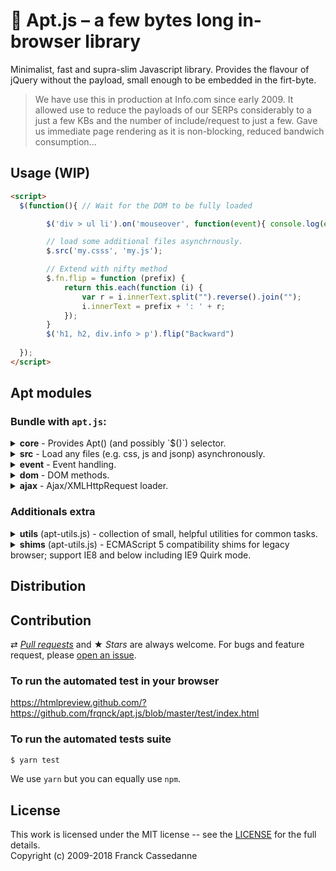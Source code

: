
# :rocket: Apt.js – a few bytes long in-browser library

Minimalist, fast and supra-slim Javascript library. Provides the flavour of jQuery without the payload, small enough to be embedded in the firt-byte.

> We have use this in production at Info.com since early 2009. It allowed use to reduce the payloads of our SERPs considerably to a just a few KBs and the number of include/request to just a few. Gave us immediate page rendering as it is non-blocking, reduced bandwich consumption...

## Usage (WIP)

```html
<script>
  $(function(){ // Wait for the DOM to be fully loaded

		$('div > ul li').on('mouseover', function(event){ console.log(event); } );

		// load some additional files asynchrnously.
		$.src('my.csss', 'my.js');

		// Extend with nifty method
		$.fn.flip = function (prefix) {
			return this.each(function (i) {
				var r = i.innerText.split("").reverse().join("");
				i.innerText = prefix + ': ' + r;
			});
		}
		$('h1, h2, div.info > p').flip("Backward")
	
  });
</script>
```

## Apt modules

### Bundle with `apt.js`:

<details><summary><b>core</b> - Provides Apt() (and possibly `$()`) selector.</summary><p>

- length, `$("ul li").lenght;`
- each, `$("ul li").each(...);`
- push & pop 		— add/remove from the end
- shift & unshift 	— remove/add from the beginning
- slice 			- Extracts a section, returns a new
- splice  			— Add/remove from specific location
- sort 				- sorts
- reverse 			- reverses
- concat 			- joins 2 or more
- join 				- joins all elements into a string
- toString 			- Converts to a string
- many more...
</p></details>

<details><summary><b>src</b> - Load any files (e.g. css, js and jsonp) asynchronously.</summary><p>

- `$.src('/my_styles.css');`
- `$.src('/my_scripts.jss');`
- `$.src('/my_scripts.jsonp');`
</p></details>

<details><summary><b>event</b> - Event handling.</summary><p>

```js
.$().on('click');
.$().on('click');
```
</p></details>

<details><summary><b>dom</b> - DOM methods.</summary><p>

```js
TODO
```
</p></details>

<details><summary><b>ajax</b> - Ajax/XMLHttpRequest loader.</summary><p>

```js
TODO
```
</p></details>

### Additionals extra

<details><summary><b>utils</b> (apt-utils.js) - collection of small, helpful utilities for common tasks.</summary><p>

```js
TODO
```
</p></details>


<details>
	<summary><b>shims</b> (apt-utils.js) - ECMAScript 5 compatibility shims for legacy browser; support IE8 and below including IE9 Quirk mode.</summary>

- forEach()			-applies a callback to all the elements.
- map()				- creates new array thru callback.
- every() 			- tests a callback against the elements
- some()			- similar to every() but stop at first true!
- filter()          - creates new array with the elements that pass the test.
- indexOf			- returns the index of first matching element.
- reduce() 			- Iteratively reduce the array to a single value using a callback
</details>

## Distribution


## Contribution

⇄ *[Pull requests](//github.com/frqnck/apt-js/blob/master/.github/CONTRIBUTING.md)* and ★ *Stars* are always welcome. For bugs and feature request, please [open an issue](//github.com/frqnck/apt-js/issues/new).

### To run the automated test in your browser

https://htmlpreview.github.com/?https://github.com/frqnck/apt.js/blob/master/test/index.html

### To run the automated tests suite

~~~ sh
$ yarn test
~~~

We use `yarn` but you can equally use `npm`.

## License

This work is licensed under the MIT license -- see the [LICENSE](MIT-LICENSE) for the full details.<br>Copyright (c) 2009-2018 Franck Cassedanne
